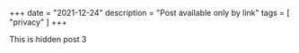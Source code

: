 +++
date = "2021-12-24"
description = "Post available only by link"
tags = [
    "privacy"
]
+++

This is hidden post 3